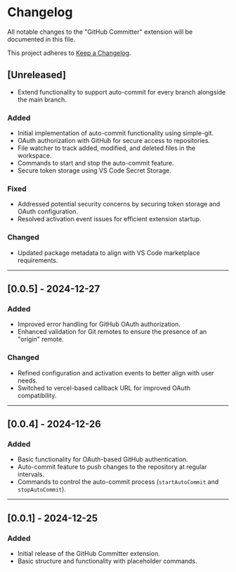 # Changelog

All notable changes to the "GitHub Committer" extension will be documented in this file.

This project adheres to [Keep a Changelog](http://keepachangelog.com/).

## [Unreleased]

- Extend functionality to support auto-commit for every branch alongside the main branch.

### Added

- Initial implementation of auto-commit functionality using simple-git.
- OAuth authorization with GitHub for secure access to repositories.
- File watcher to track added, modified, and deleted files in the workspace.
- Commands to start and stop the auto-commit feature.
- Secure token storage using VS Code Secret Storage.

### Fixed

- Addressed potential security concerns by securing token storage and OAuth configuration.
- Resolved activation event issues for efficient extension startup.

### Changed

- Updated package metadata to align with VS Code marketplace requirements.

---

## [0.0.5] - 2024-12-27

### Added

- Improved error handling for GitHub OAuth authorization.
- Enhanced validation for Git remotes to ensure the presence of an "origin" remote.

### Changed

- Refined configuration and activation events to better align with user needs.
- Switched to vercel-based callback URL for improved OAuth compatibility.

---

## [0.0.4] - 2024-12-26

### Added

- Basic functionality for OAuth-based GitHub authentication.
- Auto-commit feature to push changes to the repository at regular intervals.
- Commands to control the auto-commit process (`startAutoCommit` and `stopAutoCommit`).

---

## [0.0.1] - 2024-12-25

### Added

- Initial release of the GitHub Committer extension.
- Basic structure and functionality with placeholder commands.
